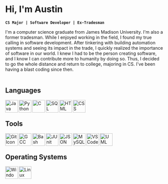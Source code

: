 # Hi, I'm Austin

**`CS Major | Software Developer | Ex-Tradesman`**

I'm a computer science graduate from James Madison University. I'm also a former tradesman. While I enjoyed working in the field, I found my true calling in software development. After tinkering with building automation systems and seeing its impact in the trade, I quickly realized the importance of software in our world. I knew I had to be the person creating software, and I know I can contribute more to humanity by doing so. Thus, I decided to go the whole distance and return to college, majoring in CS. I've been having a blast coding since then.<br><br>


## Languages
<img align="left" alt="Java" width="40px" src="https://cdn.jsdelivr.net/gh/devicons/devicon/icons/java/java-original-wordmark.svg"/>
<img align="left" alt="Python" width="40px" src="https://cdn.jsdelivr.net/gh/devicons/devicon/icons/python/python-original-wordmark.svg" />
<img align="left" alt="C" width="40px" src="https://cdn.jsdelivr.net/gh/devicons/devicon/icons/c/c-plain.svg" />
<img align="left" alt="SQL" width="40px" src="https://www.svgrepo.com/show/331760/sql-database-generic.svg" />
<img align="left" alt="HTML" width="40px" src="https://cdn.jsdelivr.net/gh/devicons/devicon/icons/html5/html5-plain-wordmark.svg" />
<img align="left" alt="CSS" width="40px" src="https://cdn.jsdelivr.net/gh/devicons/devicon/icons/css3/css3-plain-wordmark.svg" /><br><br>

## Tools
<img align="left" alt="Git Icon" width="40px" src="https://cdn.jsdelivr.net/gh/devicons/devicon/icons/git/git-plain-wordmark.svg" />
<img align="left" alt="GCC Icon" width="40px" src="https://cdn.jsdelivr.net/gh/devicons/devicon/icons/gcc/gcc-original.svg" />
<img align="left" alt="Bash" width="40px" src="https://bashlogo.com/img/symbol/png/full_colored_light.png" />
<img align="left" alt="JUnit" width="40px" src="https://junit.org/junit5/assets/img/junit5-logo.png" />
<img align="left" alt="JSON" width="40px" src="https://www.svgrepo.com/show/353943/json.svg" />
<img align="left" alt="MySQL" width="40px" src="https://cdn.jsdelivr.net/gh/devicons/devicon/icons/mysql/mysql-original-wordmark.svg" />
<img align="left" alt="VSCode" width="40px" src="https://cdn.jsdelivr.net/gh/devicons/devicon/icons/vscode/vscode-original.svg" />
<img align="left" alt="UML" width="40px" src="https://upload.wikimedia.org/wikipedia/commons/d/d5/UML_logo.svg" /><br><br>

## Operating Systems
<img align="left" alt="Windows" width="40px" src="https://cdn.jsdelivr.net/gh/devicons/devicon/icons/windows8/windows8-original.svg" />
<img align="left" alt="Linux" width="40px" src="https://cdn.jsdelivr.net/gh/devicons/devicon/icons/linux/linux-original.svg" />

<!--
**auspbond/auspbond** is a ✨ _special_ ✨ repository because its `README.md` (this file) appears on your GitHub profile.

Here are some ideas to get you started:

- 🔭 I’m currently working on ...
- 🌱 I’m currently learning ...
- 👯 I’m looking to collaborate on ...
- 🤔 I’m looking for help with ...
- 💬 Ask me about ...
- 📫 How to reach me: ...
- 😄 Pronouns: ...
- ⚡ Fun fact: ...
-->
